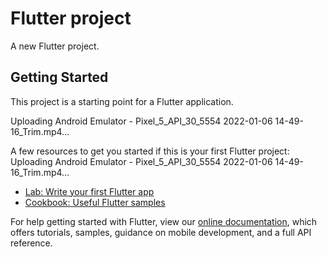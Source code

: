 # Flutter project

A new Flutter project.

## Getting Started

This project is a starting point for a Flutter application.

 Uploading Android Emulator - Pixel_5_API_30_5554 2022-01-06 14-49-16_Trim.mp4…


A few resources to get you started if this is your first Flutter project:
 Uploading Android Emulator - Pixel_5_API_30_5554 2022-01-06 14-49-16_Trim.mp4…

- [Lab: Write your first Flutter app](https://flutter.dev/docs/get-started/codelab)
- [Cookbook: Useful Flutter samples](https://flutter.dev/docs/cookbook)

For help getting started with Flutter, view our
[online documentation](https://flutter.dev/docs), which offers tutorials,
samples, guidance on mobile development, and a full API reference.
